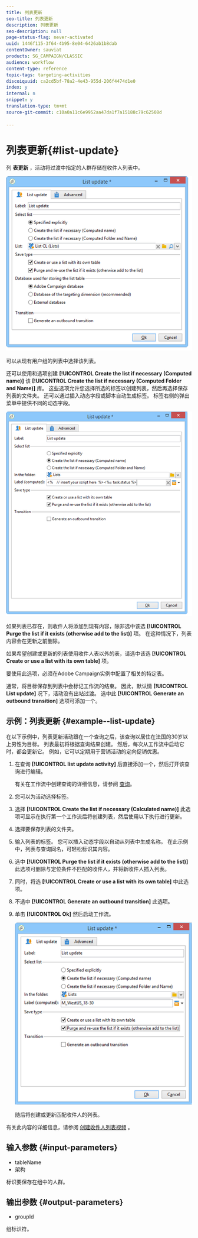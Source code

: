```yaml
---
title: 列表更新
seo-title: 列表更新
description: 列表更新
seo-description: null
page-status-flag: never-activated
uuid: 1446f115-3f64-4b95-8e04-6426ab1b8dab
contentOwner: sauviat
products: SG_CAMPAIGN/CLASSIC
audience: workflow
content-type: reference
topic-tags: targeting-activities
discoiquuid: ca2cd5bf-78a2-4e43-955d-206f4474d1e0
index: y
internal: n
snippet: y
translation-type: tm+mt
source-git-commit: c10a0a11c6e9952aa47da1f7a15188c79c62508d

---
```



# 列表更新{#list-update}

列 **表更新** ，活动将过渡中指定的人群存储在收件人列表中。

![](assets/s_user_segmentation_update_group.png)

可以从现有用户组的列表中选择该列表。

还可以使用和选项创建 **[!UICONTROL Create the list if necessary (Computed name)]** 该 **[!UICONTROL Create the list if necessary (Computed Folder and Name)]** 库。 这些选项允许您选择所选的标签以创建列表，然后再选择保存列表的文件夹。 还可以通过插入动态字段或脚本自动生成标签。 标签右侧的弹出菜单中提供不同的动态字段。

![](assets/s_user_segmentation_update_list_calc.png)

如果列表已存在，则收件人将添加到现有内容，除非选中该选 **[!UICONTROL Purge the list if it exists (otherwise add to the list)]** 项。 在这种情况下，列表内容会在更新之前删除。

如果希望创建或更新的列表使用收件人表以外的表，请选中该选 **[!UICONTROL Create or use a list with its own table]** 项。

要使用此选项，必须在Adobe Campaign实例中配置了相关的特定表。

通常，将目标保存到列表中会标记工作流的结束。 因此，默认情 **[!UICONTROL List update]** 况下，活动没有出站过渡。 选中此 **[!UICONTROL Generate an outbound transition]** 选项可添加一个。

## 示例：列表更新 {#example--list-update}

在以下示例中，列表更新活动跟在一个查询之后，该查询以居住在法国的30岁以上男性为目标。 列表最初将根据查询结果创建。 然后，每次从工作流中启动它时，都会更新它。 例如，它可以定期用于营销活动的定向促销优惠。

1. 在查询 **[!UICONTROL list update activity]** 后直接添加一个，然后打开该查询进行编辑。

   有关在工作流中创建查询的详细信息，请参阅 [查询](../../workflow/using/query.md)。

1. 您可以为活动选择标签。
1. 选择 **[!UICONTROL Create the list if necessary (Calculated name)]** 此选项可显示在执行第一个工作流后将创建列表，然后使用以下执行进行更新。
1. 选择要保存列表的文件夹。
1. 输入列表的标签。 您可以插入动态字段以自动从列表中生成名称。 在此示例中，列表与查询同名，可轻松标识其内容。
1. 选中 **[!UICONTROL Purge the list if it exists (otherwise add to the list)]** 此选项可删除与定位条件不匹配的收件人，并将新收件人插入列表。
1. 同时，将选 **[!UICONTROL Create or use a list with its own table]** 中此选项。
1. 不选中 **[!UICONTROL Generate an outbound transition]** 此选项。
1. 单击 **[!UICONTROL Ok]** 然后启动工作流。

   ![](assets/s_user_segmentation_update_list_calc_example.png)

   随后将创建或更新匹配收件人的列表。

有关此内容的详细信息，请参阅 [创建收件人列表视频](https://docs.campaign.adobe.com/doc/AC/en/Videos/Videos.html) 。

## 输入参数 {#input-parameters}

* tableName
* 架构

标识要保存在组中的人群。

## 输出参数 {#output-parameters}

* groupId

组标识符。

